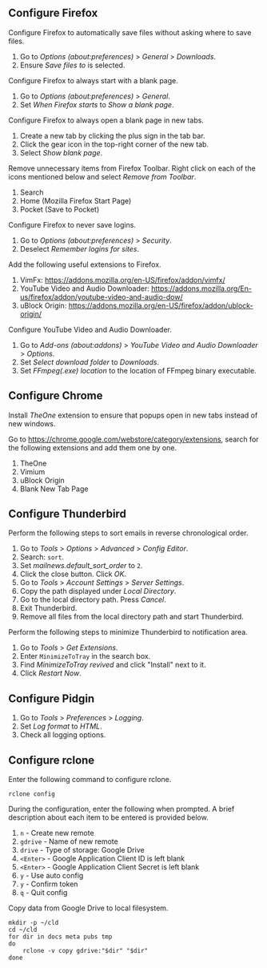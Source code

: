 Configure Firefox
-----------------
Configure Firefox to automatically save files without asking where to
save files.

 1. Go to *Options (about:preferences)* > *General* > *Downloads*.
 2. Ensure *Save files to* is selected.

Configure Firefox to always start with a blank page.

 1. Go to *Options (about:preferences)* > *General*.
 2. Set *When Firefox starts* to *Show a blank page*.

Configure Firefox to always open a blank page in new tabs.

 1. Create a new tab by clicking the plus sign in the tab bar.
 2. Click the gear icon in the top-right corner of the new tab.
 3. Select *Show blank page*.

Remove unnecessary items from Firefox Toolbar. Right click on each of
the icons mentioned below and select *Remove from Toolbar*.

 1. Search
 2. Home (Mozilla Firefox Start Page)
 3. Pocket (Save to Pocket)

Configure Firefox to never save logins.

 1. Go to *Options (about:preferences)* > *Security*.
 2. Deselect *Remember logins for sites*.

Add the following useful extensions to Firefox.

 1. VimFx: https://addons.mozilla.org/en-US/firefox/addon/vimfx/
 2. YouTube Video and Audio Downloader:
    https://addons.mozilla.org/En-us/firefox/addon/youtube-video-and-audio-dow/
 3. uBlock Origin: https://addons.mozilla.org/en-US/firefox/addon/ublock-origin/

Configure YouTube Video and Audio Downloader.

 1. Go to *Add-ons (about:addons)* > *YouTube Video and Audio Downloader* >
    *Options*.
 2. Set *Select download folder* to *Downloads*.
 3. Set *FFmpeg(.exe) location* to the location of FFmpeg binary
    executable.


Configure Chrome
----------------
Install *TheOne* extension to ensure that popups open in new tabs
instead of new windows.

Go to <https://chrome.google.com/webstore/category/extensions>, search
for the following extensions and add them one by one.

 1. TheOne
 2. Vimium
 3. uBlock Origin
 4. Blank New Tab Page


Configure Thunderbird
---------------------
Perform the following steps to sort emails in reverse chronological
order.

 1. Go to *Tools* > *Options* > *Advanced* > *Config Editor*.
 2. Search: `sort`.
 3. Set *mailnews.default_sort_order* to `2`.
 4. Click the close button. Click *OK*.
 5. Go to *Tools* > *Account Settings* > *Server Settings*.
 6. Copy the path displayed under *Local Directory*.
 7. Go to the local directory path. Press *Cancel*.
 8. Exit Thunderbird.
 9. Remove all files from the local directory path and start
    Thunderbird.

Perform the following steps to minimize Thunderbird to notification
area.

 1. Go to *Tools* > *Get Extensions*.
 2. Enter `MinimizeToTray` in the search box.
 3. Find *MinimizeToTray revived* and click "Install" next to it.
 4. Click *Restart Now*.


Configure Pidgin
----------------
 1. Go to *Tools* > *Preferences* > *Logging*.
 2. Set *Log format* to *HTML*.
 3. Check all logging options.


Configure rclone
----------------
Enter the following command to configure rclone.

    rclone config

During the configuration, enter the following when prompted. A brief
description about each item to be entered is provided below.

 1. `n` - Create new remote
 2. `gdrive` - Name of new remote
 3. `drive` - Type of storage: Google Drive
 4. `<Enter>` - Google Application Client ID is left blank
 5. `<Enter>` - Google Application Client Secret is left blank
 6. `y` - Use auto config
 7. `y` - Confirm token
 8. `q` - Quit config

Copy data from Google Drive to local filesystem.

    mkdir -p ~/cld
    cd ~/cld
    for dir in docs meta pubs tmp
    do
        rclone -v copy gdrive:"$dir" "$dir"
    done
